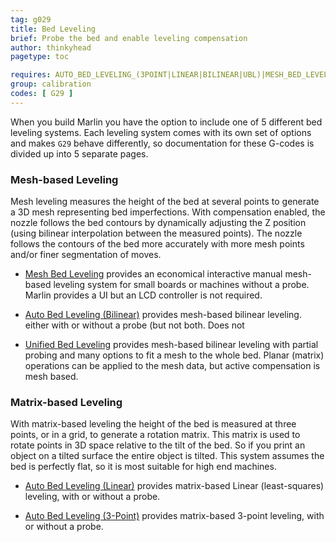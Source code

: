 ```yaml
---
tag: g029
title: Bed Leveling
brief: Probe the bed and enable leveling compensation
author: thinkyhead
pagetype: toc

requires: AUTO_BED_LEVELING_(3POINT|LINEAR|BILINEAR|UBL)|MESH_BED_LEVELING
group: calibration
codes: [ G29 ]
---
```


When you build Marlin you have the option to include one of 5 different bed leveling systems. Each leveling system comes with its own set of options and makes `G29` behave differently, so documentation for these G-codes is divided up into 5 separate pages.

### Mesh-based Leveling
Mesh leveling measures the height of the bed at several points to generate a 3D mesh representing bed imperfections. With compensation enabled, the nozzle follows the bed contours by dynamically adjusting the Z position (using bilinear interpolation between the measured points). The nozzle follows the contours of the bed more accurately with more mesh points and/or finer segmentation of moves.

- [Mesh Bed Leveling](/docs/gcode/G029-mbl.html) provides an economical interactive manual mesh-based leveling system for small boards or machines without a probe. Marlin provides a UI but an LCD controller is not required.

- [Auto Bed Leveling (Bilinear)](/docs/gcode/G029-abl-bilinear.html) provides mesh-based bilinear leveling. either with or without a probe (but not both. Does not

- [Unified Bed Leveling](/docs/gcode/G029-ubl.html) provides mesh-based bilinear leveling with partial probing and many options to fit a mesh to the whole bed. Planar (matrix) operations can be applied to the mesh data, but active compensation is mesh based.

### Matrix-based Leveling
With matrix-based leveling the height of the bed is measured at three points, or in a grid, to generate a rotation matrix. This matrix is used to rotate points in 3D space relative to the tilt of the bed. So if you print an object on a tilted surface the entire object is tilted. This system assumes the bed is perfectly flat, so it is most suitable for high end machines.

- [Auto Bed Leveling (Linear)](/docs/gcode/G029-abl-linear.html) provides matrix-based Linear (least-squares) leveling, with or without a probe.

- [Auto Bed Leveling (3-Point)](/docs/gcode/G029-abl-3point.html) provides matrix-based 3-point leveling, with or without a probe.
